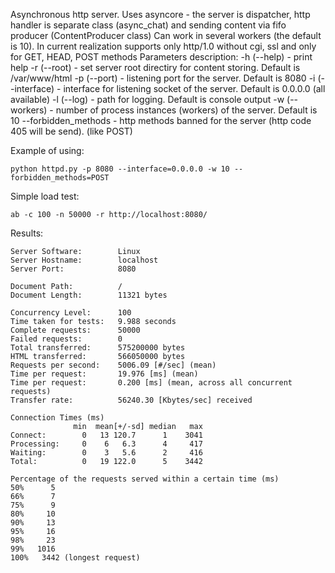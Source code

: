 Asynchronous http server. Uses asyncore - the server is dispatcher,
http handler is separate class (async_chat) and sending content via fifo producer (ContentProducer class)
 Can work in several workers (the default is 10). In current realization supports only http/1.0 without cgi, ssl and only for GET, HEAD, POST methods
Parameters description:
-h (--help) - print help
-r (--root) - set server root directiry for content storing. Default is /var/www/html
-p (--port) - listening port for the server. Default is 8080
-i (--interface) - interface for listening socket of the server. Default is 0.0.0.0 (all available)
-l (--log) - path for logging. Default is console output
-w (--workers) - number of process instances (workers) of the server. Default is 10
--forbidden_methods - http methods banned for the server (http code 405 will be send). (like POST)

Example of using:

    python httpd.py -p 8080 --interface=0.0.0.0 -w 10 --forbidden_methods=POST


Simple load test:

    ab -c 100 -n 50000 -r http://localhost:8080/

Results:

    Server Software:        Linux
    Server Hostname:        localhost
    Server Port:            8080

    Document Path:          /
    Document Length:        11321 bytes

    Concurrency Level:      100
    Time taken for tests:   9.988 seconds
    Complete requests:      50000
    Failed requests:        0
    Total transferred:      575200000 bytes
    HTML transferred:       566050000 bytes
    Requests per second:    5006.09 [#/sec] (mean)
    Time per request:       19.976 [ms] (mean)
    Time per request:       0.200 [ms] (mean, across all concurrent requests)
    Transfer rate:          56240.30 [Kbytes/sec] received

    Connection Times (ms)
                  min  mean[+/-sd] median   max
    Connect:        0   13 120.7      1    3041
    Processing:     0    6   6.3      4     417
    Waiting:        0    3   5.6      2     416
    Total:          0   19 122.0      5    3442

    Percentage of the requests served within a certain time (ms)
    50%      5
    66%      7
    75%      9
    80%     10
    90%     13
    95%     16
    98%     23
    99%   1016
    100%   3442 (longest request)
